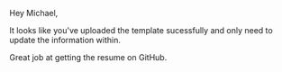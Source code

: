 Hey Michael, 

It looks like you've uploaded the template sucessfully and only need to update the information within.

Great job at getting the resume on GitHub.
